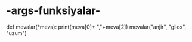# -args-funksiyalar-
def mevalar(*meva):
    print(meva[0]+ ","+meva[2])
mevalar("anjir", "gilos", "uzum")
